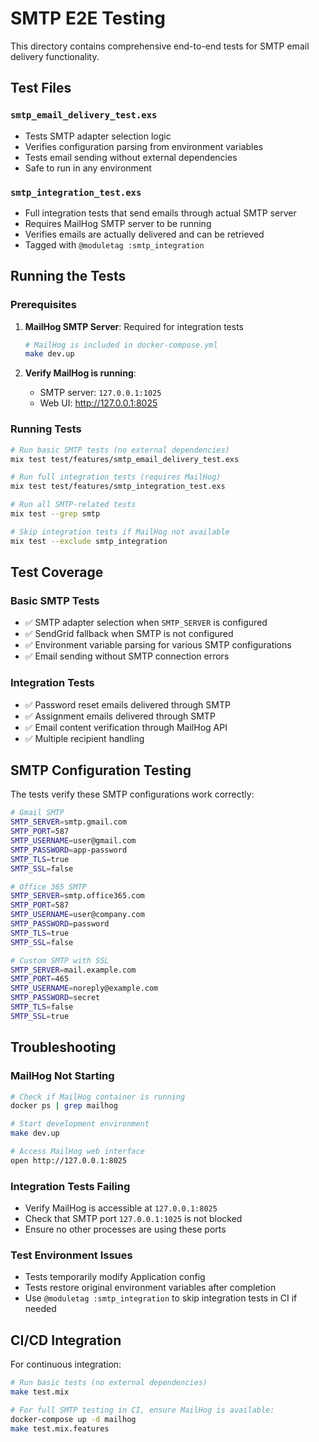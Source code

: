 # SMTP E2E Testing

This directory contains comprehensive end-to-end tests for SMTP email delivery functionality.

## Test Files

### `smtp_email_delivery_test.exs`
- Tests SMTP adapter selection logic
- Verifies configuration parsing from environment variables
- Tests email sending without external dependencies
- Safe to run in any environment

### `smtp_integration_test.exs` 
- Full integration tests that send emails through actual SMTP server
- Requires MailHog SMTP server to be running
- Verifies emails are actually delivered and can be retrieved
- Tagged with `@moduletag :smtp_integration`

## Running the Tests

### Prerequisites

1. **MailHog SMTP Server**: Required for integration tests
   ```bash
   # MailHog is included in docker-compose.yml 
   make dev.up
   ```

2. **Verify MailHog is running**:
   - SMTP server: `127.0.0.1:1025`
   - Web UI: http://127.0.0.1:8025

### Running Tests

```bash
# Run basic SMTP tests (no external dependencies)
mix test test/features/smtp_email_delivery_test.exs

# Run full integration tests (requires MailHog)
mix test test/features/smtp_integration_test.exs

# Run all SMTP-related tests
mix test --grep smtp

# Skip integration tests if MailHog not available
mix test --exclude smtp_integration
```

## Test Coverage

### Basic SMTP Tests
- ✅ SMTP adapter selection when `SMTP_SERVER` is configured
- ✅ SendGrid fallback when SMTP is not configured  
- ✅ Environment variable parsing for various SMTP configurations
- ✅ Email sending without SMTP connection errors

### Integration Tests
- ✅ Password reset emails delivered through SMTP
- ✅ Assignment emails delivered through SMTP  
- ✅ Email content verification through MailHog API
- ✅ Multiple recipient handling

## SMTP Configuration Testing

The tests verify these SMTP configurations work correctly:

```bash
# Gmail SMTP
SMTP_SERVER=smtp.gmail.com
SMTP_PORT=587
SMTP_USERNAME=user@gmail.com
SMTP_PASSWORD=app-password
SMTP_TLS=true
SMTP_SSL=false

# Office 365 SMTP
SMTP_SERVER=smtp.office365.com
SMTP_PORT=587
SMTP_USERNAME=user@company.com
SMTP_PASSWORD=password
SMTP_TLS=true
SMTP_SSL=false

# Custom SMTP with SSL
SMTP_SERVER=mail.example.com
SMTP_PORT=465
SMTP_USERNAME=noreply@example.com
SMTP_PASSWORD=secret
SMTP_TLS=false
SMTP_SSL=true
```

## Troubleshooting

### MailHog Not Starting
```bash
# Check if MailHog container is running
docker ps | grep mailhog

# Start development environment
make dev.up

# Access MailHog web interface
open http://127.0.0.1:8025
```

### Integration Tests Failing
- Verify MailHog is accessible at `127.0.0.1:8025`
- Check that SMTP port `127.0.0.1:1025` is not blocked
- Ensure no other processes are using these ports

### Test Environment Issues
- Tests temporarily modify Application config
- Tests restore original environment variables after completion
- Use `@moduletag :smtp_integration` to skip integration tests in CI if needed

## CI/CD Integration

For continuous integration:

```bash
# Run basic tests (no external dependencies)
make test.mix

# For full SMTP testing in CI, ensure MailHog is available:
docker-compose up -d mailhog
make test.mix.features
```
